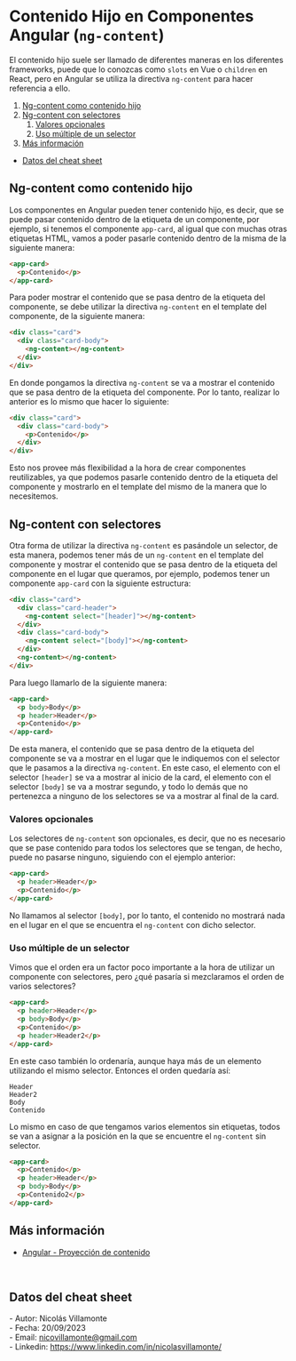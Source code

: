 # Contenido Hijo en Componentes Angular (`ng-content`)

El contenido hijo suele ser llamado de diferentes maneras en los diferentes frameworks, puede que lo conozcas como `slots` en Vue o `children` en React, pero en Angular se utiliza la directiva `ng-content` para hacer referencia a ello.

1. [Ng-content como contenido hijo](#ng-content-como-contenido-hijo)
2. [Ng-content con selectores](#ng-content-con-selectores)
    1. [Valores opcionales](#valores-opcionales)
    2. [Uso múltiple de un selector](#uso-múltiple-de-un-selector)
3. [Más información](#mas-informacion)

- [Datos del cheat sheet](#cheat-sheet-data)


## Ng-content como contenido hijo <a id="ng-content-como-contenido-hijo"></a>

Los componentes en Angular pueden tener contenido hijo, es decir, que se puede pasar contenido dentro de la etiqueta de un componente, por ejemplo, si tenemos el componente `app-card`, al igual que con muchas otras etiquetas HTML, vamos a poder pasarle contenido dentro de la misma de la siguiente manera:

```html
<app-card>
  <p>Contenido</p>
</app-card>
```

Para poder mostrar el contenido que se pasa dentro de la etiqueta del componente, se debe utilizar la directiva `ng-content` en el template del componente, de la siguiente manera:

```html
<div class="card">
  <div class="card-body">
    <ng-content></ng-content>
  </div>
</div>
```

En donde pongamos la directiva `ng-content` se va a mostrar el contenido que se pasa dentro de la etiqueta del componente. Por lo tanto, realizar lo anterior es lo mismo que hacer lo siguiente:

```html
<div class="card">
  <div class="card-body">
    <p>Contenido</p>
  </div>
</div>
```

Esto nos provee más flexibilidad a la hora de crear componentes reutilizables, ya que podemos pasarle contenido dentro de la etiqueta del componente y mostrarlo en el template del mismo de la manera que lo necesitemos.


## Ng-content con selectores <a id="ng-content-con-selectores"></a>

Otra forma de utilizar la directiva `ng-content` es pasándole un selector, de esta manera, podemos tener más de un `ng-content` en el template del componente y mostrar el contenido que se pasa dentro de la etiqueta del componente en el lugar que queramos, por ejemplo, podemos tener un componente `app-card` con la siguiente estructura:

```html
<div class="card">
  <div class="card-header">
    <ng-content select="[header]"></ng-content>
  </div>
  <div class="card-body">
    <ng-content select="[body]"></ng-content>
  </div>
  <ng-content></ng-content>
</div>
```

Para luego llamarlo de la siguiente manera:

```html
<app-card>
  <p body>Body</p>
  <p header>Header</p>
  <p>Contenido</p>
</app-card>
```

De esta manera, el contenido que se pasa dentro de la etiqueta del componente se va a mostrar en el lugar que le indiquemos con el selector que le pasamos a la directiva `ng-content`. En este caso, el elemento con el selector `[header]` se va a mostrar al inicio de la card, el elemento con el selector `[body]` se va a mostrar segundo, y todo lo demás que no pertenezca a ninguno de los selectores se va a mostrar al final de la card.

### Valores opcionales <a id="valores-opcionales"></a>

Los selectores de `ng-content` son opcionales, es decir, que no es necesario que se pase contenido para todos los selectores que se tengan, de hecho, puede no pasarse ninguno, siguiendo con el ejemplo anterior:

```html
<app-card>
  <p header>Header</p>
  <p>Contenido</p>
</app-card>
```

No llamamos al selector `[body]`, por lo tanto, el contenido no mostrará nada en el lugar en el que se encuentra el `ng-content` con dicho selector.

### Uso múltiple de un selector <a id="uso-múltiple-de-un-selector"></a>

Vimos que el orden era un factor poco importante a la hora de utilizar un componente con selectores, pero ¿qué pasaría si mezclaramos el orden de varios selectores?

```html
<app-card>
  <p header>Header</p>
  <p body>Body</p>
  <p>Contenido</p>
  <p header>Header2</p>
</app-card>
```

En este caso también lo ordenaría, aunque haya más de un elemento utilizando el mismo selector. Entonces el orden quedaría así:

```
Header
Header2
Body
Contenido
```

Lo mismo en caso de que tengamos varios elementos sin etiquetas, todos se van a asignar a la posición en la que se encuentre el `ng-content` sin selector.

```html
<app-card>
  <p>Contenido</p>
  <p header>Header</p>
  <p body>Body</p>
  <p>Contenido2</p>
</app-card>
```


## Más información <a id="mas-informacion"></a>

- [Angular - Proyección de contenido](https://angular.io/guide/content-projection)


<br>

## Datos del cheat sheet <a id="cheat-sheet-data"></a>

\- Autor: Nicolás Villamonte <br>
\- Fecha: 20/09/2023 <br>
\- Email: nicovillamonte@gmail.com <br>
\- Linkedin: https://www.linkedin.com/in/nicolasvillamonte/ <br>
